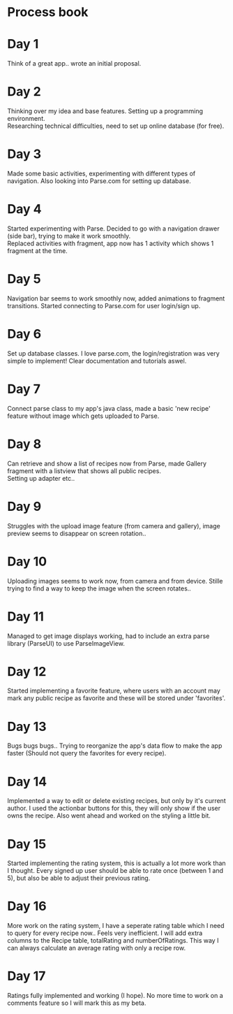 # Process book

# Day 1
Think of a great app.. wrote an initial proposal. 

# Day 2
Thinking over my idea and base features. Setting up a programming environment. <br>
Researching technical difficulties, need to set up online database (for free).

# Day 3
Made some basic activities, experimenting with different types of navigation. Also looking into Parse.com for setting up database.

# Day 4
Started experimenting with Parse. Decided to go with a navigation drawer (side bar), trying to make it work smoothly. <br>
Replaced activities with fragment, app now has 1 activity which shows 1 fragment at the time.

# Day 5
Navigation bar seems to work smoothly now, added animations to fragment transitions. Started connecting to Parse.com for user login/sign up.

# Day 6
Set up database classes. I love parse.com, the login/registration was very simple to implement! Clear documentation and tutorials aswel.

# Day 7
Connect parse class to my app's java class, made a basic 'new recipe' feature without image which gets uploaded to Parse.

# Day 8
Can retrieve and show a list of recipes now from Parse, made Gallery fragment with a listview that shows all public recipes.<br>
Setting up adapter etc..

# Day 9
Struggles with the upload image feature (from camera and gallery), image preview seems to disappear on screen rotation..

# Day 10
Uploading images seems to work now, from camera and from device. Stille trying to find a way to keep the image when the screen rotates..

# Day 11
Managed to get image displays working, had to include an extra parse library (ParseUI) to use ParseImageView.

# Day 12
Started implementing a favorite feature, where users with an account may mark any public recipe as favorite and these will be stored under 'favorites'.

# Day 13
Bugs bugs bugs.. Trying to reorganize the app's data flow to make the app faster (Should not query the favorites for every recipe).

# Day 14
Implemented a way to edit or delete existing recipes, but only by it's current author. I used the actionbar buttons for this, they will only show if the user owns the recipe. Also went ahead and worked on the styling a little bit.

# Day 15
Started implementing the rating system, this is actually a lot more work than I thought. Every signed up user should be able to rate once (between 1 and 5), but also be able to adjust their previous rating.

# Day 16
More work on the rating system, I have a seperate rating table which I need to query for every recipe now.. Feels very inefficient. I will add extra columns to the Recipe table, totalRating and numberOfRatings. This way I can always calculate an average rating with only a recipe row.

# Day 17
Ratings fully implemented and working (I hope). No more time to work on a comments feature so I will mark this as my beta.


